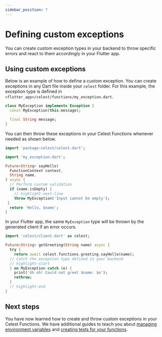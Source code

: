 ```yaml
---
sidebar_position: 7
---
```


# Defining custom exceptions

You can create custom exception types in your backend to throw specific errors and react to them accordingly in your Flutter app.

## Using custom exceptions

Below is an example of how to define a custom exception. You can create exceptions in any Dart file inside your `celest` folder. For this example, the exception type is defined in `<flutter_app>/celest/functions/my_exception.dart`.

```dart
class MyException implements Exception {
  const MyException(this.message);

  final String message;
}
```

You can then throw these exceptions in your Celest Functions whenever needed as shown below.

```dart
import 'package:celest/celest.dart';

import 'my_exception.dart';

Future<String> sayHello(
  FunctionContext context, 
  String name,
) async {
  // Perform custom validation
  if (name.isEmpty) {
    // highlight-next-line
    throw MyException('Input cannot be empty');
 }
  return 'Hello, $name';
}
```

In your Flutter app, the same `MyException` type will be thrown by the generated client if an error occurs.

```dart
import 'celest/client.dart' as celest;

Future<String> getGreeting(String name) async {
  try {
    return await celest.functions.greeting.sayHello(name);
  // Catch the exception type defined in your backend
  // highlight-start
  } on MyException catch (e) {
    print('Uh oh! Could not greet $name: $e');
    rethrow;
  }
  // highlight-end
}
```

## Next steps

You have now learned how to create and throw custom exceptions in your Celest Functions. We have additional guides to teach you about [managing environment variables](/docs/functions/env-variables.md) and [creating tests for your functions](/docs/functions/testing.md).

